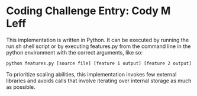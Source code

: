Coding Challenge Entry: Cody M Leff
===========================================================

This implementation is written in Python.  It can be executed by running the run.sh shell script or by executing features.py from the command line in the python environment with the correct arguments, like so:

	python features.py [source file] [feature 1 output] [feature 2 output]

To prioritize scaling abilities, this implementation invokes few external libraries and avoids calls that involve iterating over internal storage as much as possible.
